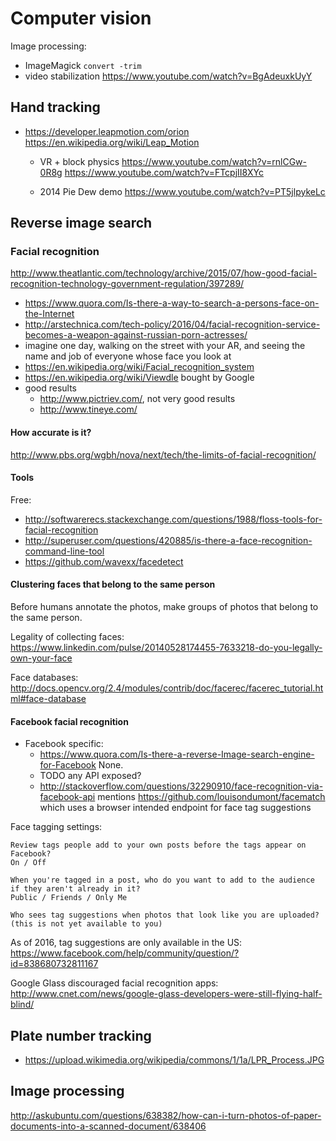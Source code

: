 # Computer vision

Image processing:

- ImageMagick `convert -trim`
- video stabilization <https://www.youtube.com/watch?v=BgAdeuxkUyY>

## Hand tracking

- https://developer.leapmotion.com/orion https://en.wikipedia.org/wiki/Leap_Motion

    - VR + block physics <https://www.youtube.com/watch?v=rnlCGw-0R8g> <https://www.youtube.com/watch?v=FTcpjII8XYc>

    - 2014 Pie Dew demo <https://www.youtube.com/watch?v=PT5jlpykeLc>

## Reverse image search

### Facial recognition

<http://www.theatlantic.com/technology/archive/2015/07/how-good-facial-recognition-technology-government-regulation/397289/>

- https://www.quora.com/Is-there-a-way-to-search-a-persons-face-on-the-Internet
- http://arstechnica.com/tech-policy/2016/04/facial-recognition-service-becomes-a-weapon-against-russian-porn-actresses/
- imagine one day, walking on the street with your AR, and seeing the name and job of everyone whose face you look at
- https://en.wikipedia.org/wiki/Facial_recognition_system
- <https://en.wikipedia.org/wiki/Viewdle> bought by Google
- good results
    - <http://www.pictriev.com/>, not very good results
    - <http://www.tineye.com/>

#### How accurate is it?

<http://www.pbs.org/wgbh/nova/next/tech/the-limits-of-facial-recognition/>

#### Tools

Free:

- <http://softwarerecs.stackexchange.com/questions/1988/floss-tools-for-facial-recognition>
- <http://superuser.com/questions/420885/is-there-a-face-recognition-command-line-tool>
- <https://github.com/wavexx/facedetect>

#### Clustering faces that belong to the same person

Before humans annotate the photos, make groups of photos that belong to the same person.

Legality of collecting faces: <https://www.linkedin.com/pulse/20140528174455-7633218-do-you-legally-own-your-face>

Face databases: <http://docs.opencv.org/2.4/modules/contrib/doc/facerec/facerec_tutorial.html#face-database>

#### Facebook facial recognition

- Facebook specific:
    - <https://www.quora.com/Is-there-a-reverse-Image-search-engine-for-Facebook> None.
    - TODO any API exposed?
    - <http://stackoverflow.com/questions/32290910/face-recognition-via-facebook-api> mentions <https://github.com/louisondumont/facematch> which uses a browser intended endpoint for face tag suggestions

Face tagging settings:

    Review tags people add to your own posts before the tags appear on Facebook?
    On / Off

    When you're tagged in a post, who do you want to add to the audience if they aren't already in it?
    Public / Friends / Only Me

    Who sees tag suggestions when photos that look like you are uploaded?
    (this is not yet available to you)

As of 2016, tag suggestions are only available in the US: <https://www.facebook.com/help/community/question/?id=838680732811167>

Google Glass discouraged facial recognition apps: <http://www.cnet.com/news/google-glass-developers-were-still-flying-half-blind/>

## Plate number tracking

- <https://upload.wikimedia.org/wikipedia/commons/1/1a/LPR_Process.JPG>

## Image processing

<http://askubuntu.com/questions/638382/how-can-i-turn-photos-of-paper-documents-into-a-scanned-document/638406>
